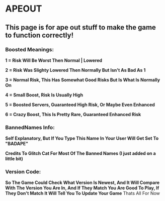 # APEOUT
## This page is for ape out stuff to make the game to function correctly!
### Boosted Meanings:
**1 = Risk Will Be Worst Then Normal | Lowered**

**2 = Risk Was Slighty Lowered Then Normally But Isn't As Bad As 1**

**3 = Normal Risk, This Has Somewhat Good Risks But Is What Is Normally On**

**4 = Small Boost, Risk Is Usually High**

**5 = Boosted Servers, Guaranteed High Risk, Or Maybe Even Enhanced**

**6 = Crazy Boost, This Is Pretty Rare, Guaranteed Enhanced Risk**

### BannedNames Info:
**Self Explanatory, But If You Type This Name In Your User Will Get Set To "BADAPE"**

**Credits To Glitch Cat For Most Of The Banned Names (I just added on a little bit)**
### Version Code:
**So The Game Could Check What Version Is Newest, And It Will Compare With The Version You Are In, And If They Match You Are Good To Play, If They Don't Match It Will Tell You To Update Your Game**
Thats All For Now
